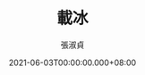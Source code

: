 ---
issue: 431
title: 載冰
author: 張淑貞
date: 2021-06-03T00:00:00.000+08:00
topic: 懷想
difficulty: 2
wikidata: Q131449284
wikidata_link: https://www.wikidata.org/wiki/Q131449284
author_wikidata_link: https://www.wikidata.org/wiki/Q131448465
author_wikidata: Q131448465
---
